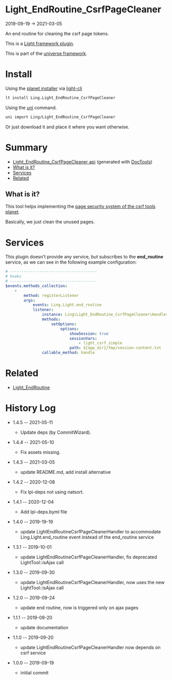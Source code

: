 Light_EndRoutine_CsrfPageCleaner
===========
2019-09-19 -> 2021-03-05



An end routine for cleaning the csrf page tokens.

 

This is a [Light framework plugin](https://github.com/lingtalfi/Light/blob/master/doc/pages/plugin.md).

This is part of the [universe framework](https://github.com/karayabin/universe-snapshot).


Install
==========
Using the [planet installer](https://github.com/lingtalfi/Light_PlanetInstaller) via [light-cli](https://github.com/lingtalfi/Light_Cli)
```bash
lt install Ling.Light_EndRoutine_CsrfPageCleaner
```

Using the [uni](https://github.com/lingtalfi/universe-naive-importer) command.
```bash
uni import Ling/Light_EndRoutine_CsrfPageCleaner
```

Or just download it and place it where you want otherwise.






Summary
===========
- [Light_EndRoutine_CsrfPageCleaner api](https://github.com/lingtalfi/Light_EndRoutine_CsrfPageCleaner/blob/master/doc/api/Ling/Light_EndRoutine_CsrfPageCleaner.md) (generated with [DocTools](https://github.com/lingtalfi/DocTools))
- [What is it?](#what-is-it)
- [Services](#services)
- [Related](#related)





What is it?
--------------

This tool helps implementing the [page security system of the csrf tools planet](https://github.com/lingtalfi/CSRFTools/blob/master/doc/pages/page-security-conception-notes.md).

Basically, we just clean the unused pages.





Services
=========


This plugin doesn't provide any service, but subscribes to the **end_routine** service,
as we can see in the following example configuration:


```yaml
# --------------------------------------
# hooks
# --------------------------------------
$events.methods_collection:
    -
        method: registerListener
        args:
            events: Ling.Light.end_routine
            listener:
                instance: Ling\Light_EndRoutine_CsrfPageCleaner\Handler\LightEndRoutineCsrfPageCleanerHandler
                methods:
                    setOptions:
                        options:
                            showSession: true
                            sessionVars:
                                - light_csrf_simple
                            path: ${app_dir}/tmp/session-content.txt
                callable_method: handle

```



Related
==========

- [Light_EndRoutine](https://github.com/lingtalfi/Light_EndRoutine)


History Log
=============

- 1.4.5 -- 2021-05-11

    - Update deps (by CommitWizard).

- 1.4.4 -- 2021-05-10

    - Fix assets missing.

- 1.4.3 -- 2021-03-05

    - update README.md, add install alternative

- 1.4.2 -- 2020-12-08

    - Fix lpi-deps not using natsort.

- 1.4.1 -- 2020-12-04

    - Add lpi-deps.byml file

- 1.4.0 -- 2019-19-19

    - update LightEndRoutineCsrfPageCleanerHandler to accommodate Ling.Light.end_routine event instead of the end_routine service
    
- 1.3.1 -- 2019-10-01

    - update LightEndRoutineCsrfPageCleanerHandler, fix deprecated LightTool::isAjax call
    
- 1.3.0 -- 2019-09-30

    - update LightEndRoutineCsrfPageCleanerHandler, now uses the new LightTool::isAjax call
    
- 1.2.0 -- 2019-09-24

    - update end routine, now is triggered only on ajax pages
    
- 1.1.1 -- 2019-09-20

    - update documentation
    
- 1.1.0 -- 2019-09-20

    - update LightEndRoutineCsrfPageCleanerHandler now depends on csrf service
    
- 1.0.0 -- 2019-09-19

    - initial commit
